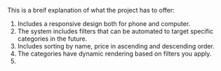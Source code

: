 This is a breif explanation of what the project has to offer:
1. Includes a responsive design both for phone and computer.
2. The system includes filters that can be automated to target specific categories in the future.
3. Includes sorting by name, price in ascending and descending order.
4. The categories have dynamic rendering based on filters you apply.
5. 
